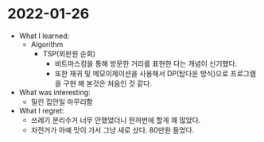 # 2022-01-26

- What I learned: 
  - Algorithm
    - TSP(외판원 순회)
      - 비트마스킹을 통해 방문한 거리를 표현한 다는 개념이 신기했다.
      - 또한 재귀 및 메모이제이션을 사용해서 DP(탑다운 방식)으로 프로그램을 구현 해 본것은 처음인 것 같다.
- What was interesting: 
  - 밀린 집안일 마무리함
- What I regret: 
  - 쓰레기 분리수거 너무 안했었더니 한꺼번에 할게 꽤 많았다.
  - 자전거가 아예 맛이 가서 그냥 새로 샀다. 80만원 들었다.